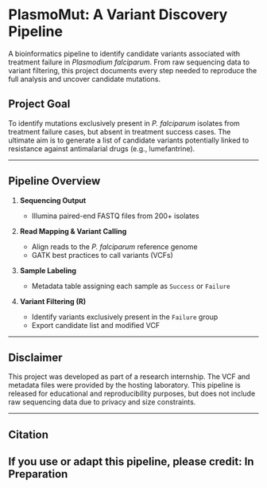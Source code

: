 # PlasmoMut: A Variant Discovery Pipeline
A bioinformatics pipeline to identify candidate variants associated with treatment failure in *Plasmodium falciparum*. From raw sequencing data to variant filtering, this project documents every step needed to reproduce the full analysis and uncover candidate mutations.

## Project Goal

To identify mutations exclusively present in *P. falciparum* isolates from treatment failure cases, but absent in treatment success cases. The ultimate aim is to generate a list of candidate variants potentially linked to resistance against antimalarial drugs (e.g., lumefantrine).

---

## Pipeline Overview

1. **Sequencing Output**  
   - Illumina paired-end FASTQ files from 200+ isolates

2. **Read Mapping & Variant Calling**  
   - Align reads to the *P. falciparum* reference genome  
   - GATK best practices to call variants (VCFs)

3. **Sample Labeling**  
   - Metadata table assigning each sample as `Success` or `Failure`

4. **Variant Filtering (R)**  
   - Identify variants exclusively present in the `Failure` group  
   - Export candidate list and modified VCF

---

## Disclaimer

This project was developed as part of a research internship. The VCF and metadata files were provided by the hosting laboratory. This pipeline is released for educational and reproducibility purposes, but does not include raw sequencing data due to privacy and size constraints.

---

## Citation

If you use or adapt this pipeline, please credit:
In Preparation
---
